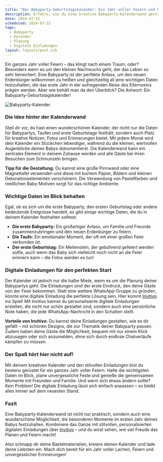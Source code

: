 ```yaml
---
title: "Der Babyparty-Geburtstagskalender: Ein Jahr voller Feiern und Freude"
description: Erfahre, wie du eine kreative Babyparty-Kalenderwand gestaltest, um alle wichtigen Daten festzuhalten – von der ersten Babyparty bis zur Taufe – und entdecke die Vorteile von digitalen Einladungen mit Invitivo.
date: 2024-07-15
scheduled: 2024-07-15
tags:
  - Babyparty
  - Kalender
  - Planung
  - Digitale Einladungen
layout: layouts/post.njk
---
```


Ein ganzes Jahr voller Feiern – das klingt nach einem Traum, oder? Besonders wenn es um den kleinen Nachwuchs geht, der das Leben so sehr bereichert. Eine Babyparty ist der perfekte Anlass, um den neuen Erdenbürger willkommen zu heißen und gleichzeitig all jene wichtigen Daten festzuhalten, die das erste Jahr in der aufregenden Reise des Elternseins prägen werden. Aber wie behält man da den Überblick? Die Antwort: Ein Babyparty-Geburtstagskalender! 

![Babyparty-Kalender](/img/babyparty-calendar.webp)

### **Die Idee hinter der Kalenderwand**

Stell dir vor, du hast einen wunderschönen Kalender, der nicht nur die Daten für Babypartys, Taufen und erste Geburtstage festhält, sondern auch Platz für kreative Notizen, Fotos und Erinnerungen bietet. Mit jedem Monat wird dein Kalender ein Stückchen lebendiger, während du die kleinen, wertvollen Augenblicke deines Babys dokumentierst. Die Kalenderwand kann ein zentrales Element in deinem Zuhause werden und alle Gäste bei ihren Besuchen zum Schmunzeln bringen.

**Tipp für die Gestaltung:** Du kannst eine große Pinnwand oder eine Magnettafel verwenden und diese mit buntem Papier, Bildern und kleinen Dekorationselementen verschönern. Die Verwendung von Pastellfarben und niedlichen Baby-Motiven sorgt für das richtige Ambiente.

### **Wichtige Daten im Blick behalten**

Egal, ob es sich um die erste Babyparty, den ersten Geburtstag oder andere bedeutende Ereignisse handelt, es gibt einige wichtige Daten, die du in deinem Kalender festhalten solltest:

- **Die erste Babyparty:** Ein großartiger Anlass, um Familie und Freunde zusammenzubringen und den neuen Erdenbürger zu feiern.
- **Die Taufe:** Ein emotionaler Moment, der oft mit einer großen Feier verbunden ist.
- **Der erste Geburtstag:** Ein Meilenstein, der gebührend gefeiert werden sollte, auch wenn das Baby sich vielleicht noch nicht an die Feier erinnern kann – die Fotos werden es tun!

### **Digitale Einladungen für den perfekten Start**

Der Kalender ist jedoch nur die halbe Miete, wenn es um die Planung deiner Babypartys geht. Die Einladungen sind der erste Eindruck, den deine Gäste von der Feier bekommen. Statt eine weitere WhatsApp-Gruppe zu gründen, könnte eine digitale Einladung die perfekte Lösung sein. Hier kommt [Invitivo](https://invitivo.com/create) ins Spiel! Mit Invitivo kannst du personalisierte digitale Einladungen erstellen, die nicht nur schön gestaltet sind, sondern auch eine persönliche Note haben, die jede WhatsApp-Nachricht in den Schatten stellt.

**Vorteile von Invitivo:** Du kannst deine Einladungen gestalten, wie es dir gefällt – mit schönen Designs, die zur Thematik deiner Babyparty passen. Zudem haben deine Gäste die Möglichkeit, bequem mit nur einem Klick abzusagen oder sich anzumelden, ohne sich durch endlose Chatverläufe kämpfen zu müssen.

### **Der Spaß hört hier nicht auf!**

Mit deinem kreativen Kalender und den stilvollen Einladungen bist du bestens gerüstet für ein ganzes Jahr voller Feiern. Halte die wichtigsten Daten im Blick, plane unvergessliche Feste und genieße die gemeinsamen Momente mit Freunden und Familie. Und wenn sich etwas ändern sollte? Kein Problem! Die digitale Einladung lässt sich einfach anpassen – so bleibt alles immer auf dem neuesten Stand.

### **Fazit**

Eine Babyparty-Kalenderwand ist nicht nur praktisch, sondern auch eine wunderschöne Möglichkeit, die besonderen Momente im ersten Jahr deines Babys festzuhalten. Kombiniere das Ganze mit stilvollen, personalisierten digitalen Einladungen über [Invitivo](https://invitivo.com) – und du wirst sehen, wie viel Freude das Planen und Feiern macht! 

Also schnapp dir deine Bastelmaterialien, kreiere deinen Kalender und lade deine Liebsten ein. Mach dich bereit für ein Jahr voller Lachen, Feiern und unvergesslicher Erinnerungen!
